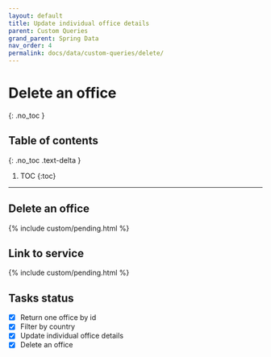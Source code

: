 ```yaml
---
layout: default
title: Update individual office details
parent: Custom Queries
grand_parent: Spring Data
nav_order: 4
permalink: docs/data/custom-queries/delete/
---
```


# Delete an office
{: .no_toc }

## Table of contents
{: .no_toc .text-delta }

1. TOC
{:toc}

---

## Delete an office

{% include custom/pending.html %}

## Link to service

{% include custom/pending.html %}

## Tasks status

- [X] Return one office by id
- [X] Filter by country
- [X] Update individual office details
- [X] Delete an office
